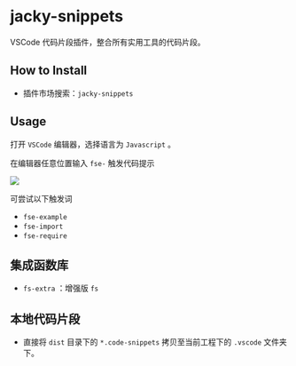 # jacky-snippets

VSCode 代码片段插件，整合所有实用工具的代码片段。



## How to Install

- 插件市场搜索：`jacky-snippets`



## Usage

打开 `VSCode` 编辑器，选择语言为 `Javascript` 。

在编辑器任意位置输入 `fse-` 触发代码提示

![](https://wjs-tik.oss-cn-shanghai.aliyuncs.com/202306142347282.png)

可尝试以下触发词

- `fse-example`
- `fse-import`
- `fse-require`



## 集成函数库

- `fs-extra` ：增强版 `fs` 



## 本地代码片段

- 直接将 `dist` 目录下的 `*.code-snippets` 拷贝至当前工程下的 `.vscode` 文件夹下。
